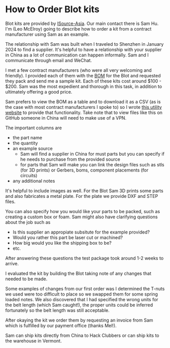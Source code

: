 # How to Order Blot kits

Blot kits are provided by [ISource-Asia](http://www.isource-asia.com/). Our main contact there is Sam Hu.
I'm (Leo McElroy) going to describe how to order a kit from a contract manufacturer using Sam as an example.

The relationship with Sam was built when I traveled to Shenzhen in January 2024 to find a supplier. 
It's helpful to have a relationship with your supplier in China as a lot of communication can happen informally.
Sam and I communicate through email and WeChat.

I met a few contract manufacturers (who were all very welcoming and friendly). 
I provided each of them with the [BOM](https://raw.githubusercontent.com/hackclub/blot/main/docs/BOM.toml) for the Blot and requested they pack and send me a sample kit.
Each of these kits cost around $100 - $200.
Sam was the most expedient and thorough in this task, in addition to ultimately offering a good price. 

Sam prefers to view the BOM as a table and to download it as a CSV (as is the case with most contract manufacturers I spoke to) so I wrote [this utility website](https://leomcelroy.com/toml-table-viewer/?src=https://raw.githubusercontent.com/hackclub/blot/main/docs/BOM.toml) to provide that functionality. 
Take note that to view files like this on GitHub someone in China will need to make use of a VPN.

The important columns are

  - the part name
  - the quantity
  - an example source
    - Sam will find a supplier in China for must parts but you can specify if he needs to purchase from the provided source
    - for parts that Sam will make you can link the design files such as stls (for 3D prints) or Gerbers, boms, component placements (for circuits)
  - any additional notes

It's helpful to include images as well. 
For the Blot Sam 3D prints some parts and also fabricates a metal plate. 
For the plate we provide DXF and STEP files.

You can also specify how you would like your parts to be packed, such as creating a custom box or foam.
Sam might also have clarifying questions about the job such as
 
  - Is this supplier an appropiate subsitute for the example provided?
  - Would you rather this part be laser cut or machined?
  - How big would you like the shipping box to be?
  - etc.

After answering these questions the test package took around 1-2 weeks to arrive.

I evaluated the kit by building the Blot taking note of any changes that needed to be made.

Some examples of changes from our first order was I determined the T-nuts we used were too difficult to place so we swapped them for some spring loaded notes.
We also discovered that I had specified the wrong units for the belt length (which Sam caught!), the proper units could be inferred fortunately so the belt length was still acceptable. 

After okaying the kit we order them by requesting an invoice from Sam which is fulfilled by our payment office (thanks Mel!).

Sam can ship kits directly from China to Hack Clubbers or can ship kits to the warehouse in Vermont.




